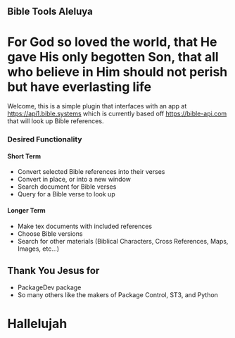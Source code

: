## Bible Tools Aleluya
# For God so loved the world, that He gave His only begotten Son, that all who believe in Him should not perish but have everlasting life

Welcome, this is a simple plugin that interfaces with an app at https://api1.bible.systems which is currently based off https://bible-api.com that will look up Bible references.

### Desired Functionality

#### Short Term
- Convert selected Bible references into their verses
- Convert in place, or into a new window
- Search document for Bible verses
- Query for a Bible verse to look up

#### Longer Term
- Make tex documents with included references
- Choose Bible versions
- Search for other materials (Biblical Characters, Cross References, Maps, Images, etc...)


## Thank You Jesus for
- PackageDev package
- So many others like the makers of Package Control, ST3, and Python

# Hallelujah